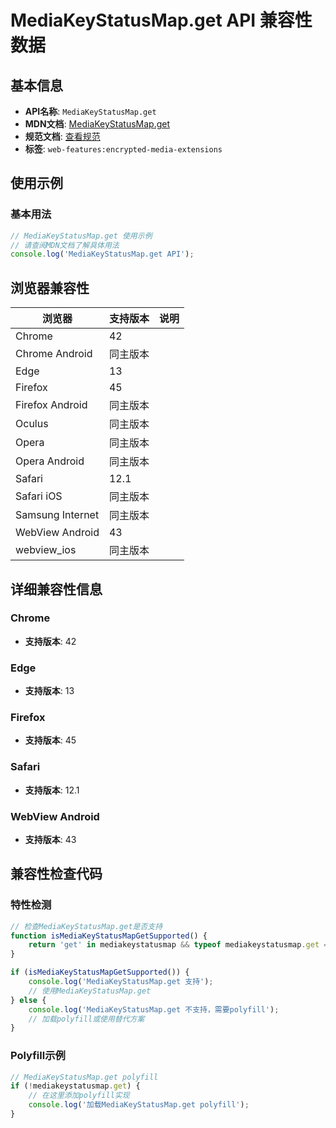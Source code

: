 # MediaKeyStatusMap.get API 兼容性数据

## 基本信息

- **API名称**: `MediaKeyStatusMap.get`
- **MDN文档**: [MediaKeyStatusMap.get](https://developer.mozilla.org/docs/Web/API/MediaKeyStatusMap/get)
- **规范文档**: [查看规范](https://w3c.github.io/encrypted-media/#dom-mediakeystatusmap-get)
- **标签**: `web-features:encrypted-media-extensions`

## 使用示例

### 基本用法

```javascript
// MediaKeyStatusMap.get 使用示例
// 请查阅MDN文档了解具体用法
console.log('MediaKeyStatusMap.get API');
```

## 浏览器兼容性

| 浏览器 | 支持版本 | 说明 |
|--------|----------|------|
| Chrome | 42 |  |
| Chrome Android | 同主版本 |  |
| Edge | 13 |  |
| Firefox | 45 |  |
| Firefox Android | 同主版本 |  |
| Oculus | 同主版本 |  |
| Opera | 同主版本 |  |
| Opera Android | 同主版本 |  |
| Safari | 12.1 |  |
| Safari iOS | 同主版本 |  |
| Samsung Internet | 同主版本 |  |
| WebView Android | 43 |  |
| webview_ios | 同主版本 |  |

## 详细兼容性信息

### Chrome

- **支持版本**: 42

### Edge

- **支持版本**: 13

### Firefox

- **支持版本**: 45

### Safari

- **支持版本**: 12.1

### WebView Android

- **支持版本**: 43

## 兼容性检查代码

### 特性检测

```javascript
// 检查MediaKeyStatusMap.get是否支持
function isMediaKeyStatusMapGetSupported() {
    return 'get' in mediakeystatusmap && typeof mediakeystatusmap.get === 'function';
}

if (isMediaKeyStatusMapGetSupported()) {
    console.log('MediaKeyStatusMap.get 支持');
    // 使用MediaKeyStatusMap.get
} else {
    console.log('MediaKeyStatusMap.get 不支持，需要polyfill');
    // 加载polyfill或使用替代方案
}
```

### Polyfill示例

```javascript
// MediaKeyStatusMap.get polyfill
if (!mediakeystatusmap.get) {
    // 在这里添加polyfill实现
    console.log('加载MediaKeyStatusMap.get polyfill');
}
```


